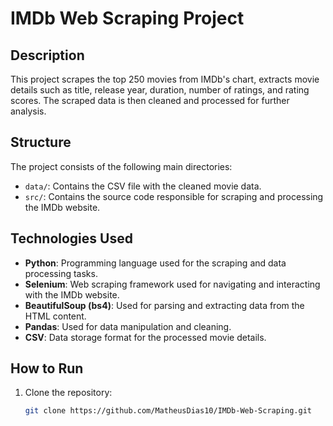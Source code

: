 # IMDb Web Scraping Project

## Description
This project scrapes the top 250 movies from IMDb's chart, extracts movie details such as title, release year, duration, number of ratings, and rating scores. The scraped data is then cleaned and processed for further analysis.

## Structure
The project consists of the following main directories:

- `data/`: Contains the CSV file with the cleaned movie data.
- `src/`: Contains the source code responsible for scraping and processing the IMDb website.

## Technologies Used
- **Python**: Programming language used for the scraping and data processing tasks.
- **Selenium**: Web scraping framework used for navigating and interacting with the IMDb website.
- **BeautifulSoup (bs4)**: Used for parsing and extracting data from the HTML content.
- **Pandas**: Used for data manipulation and cleaning.
- **CSV**: Data storage format for the processed movie details.

## How to Run

1. Clone the repository:
   ```bash
   git clone https://github.com/MatheusDias10/IMDb-Web-Scraping.git
